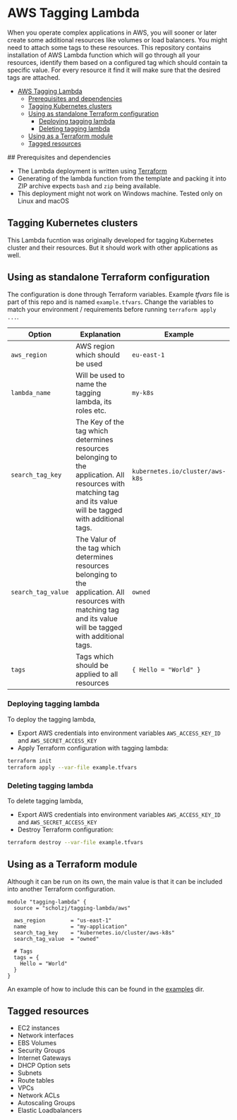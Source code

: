 # AWS Tagging Lambda

When you operate complex applications in AWS, you will sooner or later create some additional resources like volumes or load balancers. You might need to attach some tags to these resources. This repository contains installation of AWS Lambda function which will go through all your resources, identify them based on a configured tag which should contain ta specific value. For every resource it find it will make sure that the desired tags are attached.

<!-- TOC -->

- [AWS Tagging Lambda](#aws-tagging-lambda)
    - [Prerequisites and dependencies](#prerequisites-and-dependencies)
    - [Tagging Kubernetes clusters](#tagging-kubernetes-clusters)
    - [Using as standalone Terraform configuration](#using-as-standalone-terraform-configuration)
        - [Deploying tagging lambda](#deploying-tagging-lambda)
        - [Deleting tagging lambda](#deleting-tagging-lambda)
    - [Using as a Terraform module](#using-as-a-terraform-module)
    - [Tagged resources](#tagged-resources)

<!-- /TOC -->

## Prerequisites and dependencies

* The Lambda deployment is written using [Terraform](https://www.terraform.io)
* Generating of the lambda function from the template and packing it into ZIP archive expects `bash` and `zip` being available.
* This deployment might not work on Windows machine. Tested only on Linux and macOS

## Tagging Kubernetes clusters

This Lambda fucntion was originally developed for tagging Kubernetes cluster and their resources. But it should work with other applications as well.

## Using as standalone Terraform configuration

The configuration is done through Terraform variables. Example *tfvars* file is part of this repo and is named `example.tfvars`. Change the variables to match your environment / requirements before running `terraform apply ...`.

| Option | Explanation | Example |
|--------|-------------|---------|
| `aws_region` | AWS region which should be used | `eu-east-1` |
| `lambda_name` | Will be used to name the tagging lambda, its roles etc. | `my-k8s` |
| `search_tag_key` | The Key of the tag which determines resources belonging to the application. All resources with matching tag and its value will be tagged with additional tags. | `kubernetes.io/cluster/aws-k8s` |
| `search_tag_value` | The Valur of the tag which determines resources belonging to the application. All resources with matching tag and its value will be tagged with additional tags. | `owned` |
| `tags` | Tags which should be applied to all resources | `{ Hello = "World" }` |

### Deploying tagging lambda

To deploy the tagging lambda, 
* Export AWS credentials into environment variables `AWS_ACCESS_KEY_ID` and `AWS_SECRET_ACCESS_KEY`
* Apply Terraform configuration with tagging lambda:
```bash
terraform init
terraform apply --var-file example.tfvars
```

### Deleting tagging lambda

To delete tagging lambda, 
* Export AWS credentials into environment variables `AWS_ACCESS_KEY_ID` and `AWS_SECRET_ACCESS_KEY`
* Destroy Terraform configuration:
```bash
terraform destroy --var-file example.tfvars
```

## Using as a Terraform module

Although it can be run on its own, the main value is that it can be included into another Terraform configuration.

```hcl
module "tagging-lambda" {
  source = "scholzj/tagging-lambda/aws"

  aws_region        = "us-east-1"
  name              = "my-application"
  search_tag_key    = "kubernetes.io/cluster/aws-k8s"
  search_tag_value  = "owned"

  # Tags
  tags = {
    Hello = "World"
  }
}
```

An example of how to include this can be found in the [examples](examples/) dir.
## Tagged resources

* EC2 instances
* Network interfaces
* EBS Volumes
* Security Groups
* Internet Gateways
* DHCP Option sets
* Subnets
* Route tables
* VPCs
* Network ACLs
* Autoscaling Groups
* Elastic Loadbalancers